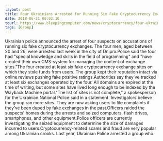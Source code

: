 ```yaml
---
layout: post
title: Four Ukrainians Arrested for Running Six Fake Cryptocurrency Exchanges
date: 2018-06-21 00:02:10
tourl: https://www.bleepingcomputer.com/news/cryptocurrency/four-ukrainians-arrested-for-running-six-fake-cryptocurrency-exchanges/
tags: [Group]
---
```

Ukrainian police announced the arrest of four suspects on accusations of running six fake cryptocurrency exchanges. The four men, aged between 20 and 26, were arrested last week in the city of Dnipro.Police said the four had "special knowledge and skills in the field of programming" and "have created their own CMS-system for managing the content of exchange sites."The four created at least six fake cryptocurrency exchange sites on which they stole funds from users. The group kept their reputation intact via online reviews pushing fake positive ratings.Authorities say they've tracked at least six exchanges operated by the four. All domains are expired at the time of writing, but some sites have lived long enough to be indexed by the Wayback Machine portal."The list of sites is not complete," a spokesperson for the Ukrainian National Police said in a statement. Investigators believe the group ran more sites. They are now asking users to file complaints if they've been duped by fake exchanges in the past.Officers raided the suspects' homes during the arrests and seized computers, flash drives, smartphones, and other equipment.Police officers are currently investigating the seized equipment to determine the size of damages incurred to users.Cryptocurrency-related scams and fraud are very popular among Ukrainian crooks. Last year, Ukrainian Police arrested a group who 